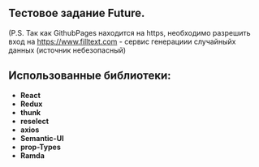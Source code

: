 ## Тестовое задание Future.

(P.S. Так как GithubPages находится на https, необходимо разрешить вход на https://www.filltext.com - сервис генерациии случайныйх данных (источник небезопасный)

## Использованные библиотеки:

- **React**
- **Redux**
- **thunk**
- **reselect**
- **axios**
- **Semantic-UI**
- **prop-Types**
- **Ramda**
